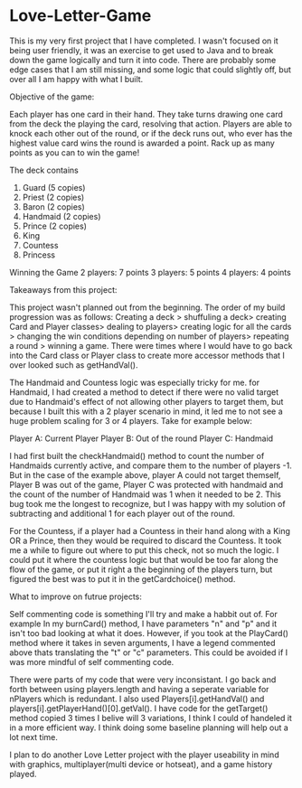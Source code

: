 # Love-Letter-Game

This is my very first project that I have completed. I wasn't focused on it being user friendly, it was an exercise to get used to Java and to break down the game logically and turn it into code. There are probably some edge cases that I am still missing, and some logic that could slightly off, but over all I am happy with what I built. 

Objective of the game:

Each player has one card in their hand. They take turns drawing one card from the deck the playing the card, resolving that action. Players are able to knock each other out of the round, or if the deck runs out, who ever has the highest value card wins the round is awarded a point. Rack up as many points as you can to win the game!

The deck contains
1. Guard (5 copies)
2. Priest (2 copies)
3. Baron (2 copies)
4. Handmaid (2 copies)
5. Prince (2 copies)
6. King
7. Countess
8. Princess

Winning the Game
2 players: 7 points
3 players: 5 points
4 players: 4 points



Takeaways from this project:

This project wasn't planned out from the beginning. The order of my build progression was as follows: Creating a deck > shuffuling a deck> creating Card and Player classes> dealing to players> creating logic for all the cards > changing the win conditions depending on number of players> repeating a round > winning a game. There were times where I would have to go back into the Card class or Player class to create more accessor methods that I over looked such as getHandVal().

The Handmaid and Countess logic was especially tricky for me. for Handmaid, I had created a method to detect if there were no valid target due to Handmaid's effect of not allowing other players to target them, but because I built this with a 2 player scenario in mind, it led me to not see a huge problem scaling for 3 or 4 players. Take for example below: 

Player A: Current Player
Player B: Out of the round
Player C: Handmaid

I had first built the checkHandmaid() method to count the number of Handmaids currently active, and compare them to the number of players -1. But in the case of the example above, player A could not target themself, Player B was out of the game, Player C was protected with handmaid and the count of the number of Handmaid was 1 when it needed to be 2. This bug took me the longest to recognize, but I was happy with my solution of subtracting and additional 1 for each player out of the round.

For the Countess, if a player had a Countess in their hand along with a King OR a Prince, then they would be required to discard the Countess. It took me a while to figure out where to put this check, not so much the logic. I could put it where the countess logic but that would be too far along the flow of the game, or put it right a the beginning of the players turn, but figured the best was to put it in the getCardchoice() method. 

What to improve on futrue projects:

Self commenting code is something I'll try and make a habbit out of. For example In my burnCard() method, I have parameters "n" and "p" and it isn't too bad looking at what it does. However, if you took at the PlayCard() method where it takes in seven arguments, I have a legend commented above thats translating the "t" or "c" parameters. This could be avoided if I was more mindful of self commenting code.

There were parts of my code that were very inconsistant. I go back and forth between using players.length and having a seperate variable for nPlayers which is redundant. I also used Players[i].getHandVal() and players[i].getPlayerHand()[0].getVal(). I have code for the getTarget() method copied 3 times I belive will 3 variations, I think I could of handeled it in a more efficient way. I think doing some baseline planning will help out a lot next time.

I plan to do another Love Letter project with the player useability in mind with graphics, multiplayer(multi device or hotseat), and a game history played. 
